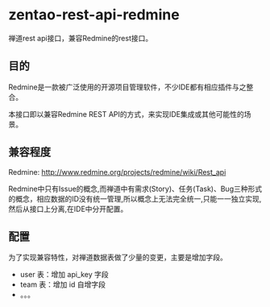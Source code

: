 # zentao-rest-api-redmine

禅道rest api接口，兼容Redmine的rest接口。

## 目的

Redmine是一款被广泛使用的开源项目管理软件，不少IDE都有相应插件与之整合。

本接口即以兼容Redmine REST API的方式，来实现IDE集成或其他可能性的场景。

## 兼容程度

Redmine: <http://www.redmine.org/projects/redmine/wiki/Rest_api>

Redmine中只有Issue的概念,而禅道中有需求(Story)、任务(Task)、Bug三种形式的概念，相应数据的ID没有统一管理,所以概念上无法完全统一,只能一一独立实现,然后从接口上分离,在IDE中分开配置。

## 配置

为了实现兼容特性，对禅道数据表做了少量的变更，主要是增加字段。

  * user 表：增加 api_key 字段
  * team 表：增加 id 自增字段
  * 。。。





